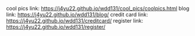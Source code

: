 cool pics link: https://j4yu22.github.io/wdd131/cool_pics/coolpics.html
blog link: https://j4yu22.github.io/wdd131/blog/
credit card link: https://j4yu22.github.io/wdd131/creditcard/
register link: https://j4yu22.github.io/wdd131/register/
